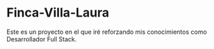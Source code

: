 # Finca-Villa-Laura
Este es un proyecto en el que iré reforzando mis conocimientos como Desarrollador Full Stack.
